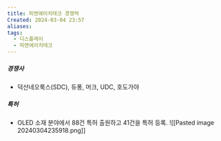 ```yaml
---
title: 피엔에이치테크 경쟁력
Created: 2024-03-04 23:57
aliases: 
tags:
  - 디스플레이
  - 피엔에이치테크
---
```

##### 경쟁사
- 덕산네오룩스(SDC), 듀퐁, 머크, UDC, 호도가야

##### 특허
- OLED 소재 분야에서 88건 특허 출원하고 41건을 특허 등록.
![[Pasted image 20240304235918.png]]
